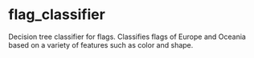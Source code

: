 # flag_classifier
Decision tree classifier for flags. Classifies flags of Europe and Oceania based on a variety of features such as color and shape.
